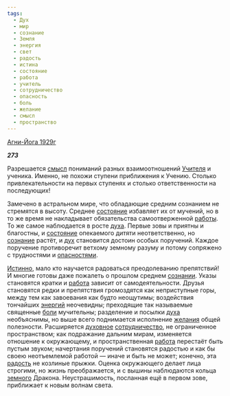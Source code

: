 ```yaml
---
tags:
  - Дух
  - мир
  - сознание
  - Земля
  - энергия
  - свет
  - радость
  - истина
  - состояние
  - работа
  - учитель
  - сотрудничество
  - опасность
  - боль
  - желание
  - смысл
  - пространство
---
```

[Агни-Йога 1929г](https://127.0.0.1:4002/agni/1929)

___273___

Разрешается [смысл](../../../tags/#смысл) пониманий разных взаимоотношений [Учителя](../../../tags/#[учитель](../../../tags/#учитель)) и ученика. Именно, не похожи ступени приближения к Учению. Столько привлекательности на первых ступенях и столько ответственности на последующих!   

Замечено в астральном мире, что обладающие средним сознанием не стремятся в высоту. Среднее [состояние](../../../tags/#состояние) избавляет их от мучений, но в то же время не накладывает обязательства самоотверженной [работы](../../../tags/#[работа](../../../tags/#работа)). То же самое наблюдается в росте [духа](../../../tags/#Дух). Первые зовы и приятны и благостны, и [состояние](../../../tags/#состояние) опекаемого дитяти неответственно, но [сознание](../../../tags/#сознание) растёт, и [дух](../../../tags/#Дух) становится достоин особых поручений. Каждое поручение противоречит ветхому земному разуму и потому сопряжено с трудностями и [опасностями](../../../tags/#опасность).   

[Истинно](../../../tags/#истина), мало кто научается радоваться преодолеванию препятствий! И многие готовы даже пожалеть о прошлом среднем [сознании](../../../tags/#сознание). Указы становятся кратки и [работа](../../../tags/#работа) зависит от самодеятельности. Друзья становятся редки и препятствия громоздятся как неприступные горы, между тем как завоевания как будто неощутимы; воздействия тончайших [энергий](../../../tags/#энергия) неочевидны; преходящие так называемые священные [боли](../../../tags/#боль) мучительны; разделение и посылки [духа](../../../tags/#Дух) необъяснимы, но выше всего поднимается исполнение [желания](../../../tags/#желание) общей полезности. Расширяется [духовное](../../../tags/#Дух) [сотрудничество](../../../tags/#сотрудничество), не ограниченное пространством; как подражание дальним мирам, изменяется отношение к окружающему, и пространственная [работа](../../../tags/#работа) перестаёт быть пустым звуком; начертания поручений становятся радостью и как бы своею неотъемлемой работой — иначе и быть не может; конечно, эта [радость](../../../tags/#радость) не козлиные прыжки. Оценка окружающего делает лица строгими, но жизнь преображается, и с вышины наблюдаются кольца [земного](../../../tags/#Земля) Дракона. Неустрашимость, посланная ещё в первом зове, приближает к новым волнам света.